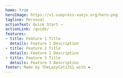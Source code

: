 ```yaml
---
home: true
heroImage: https://v1.vuepress.vuejs.org/hero.png
tagline: Personal
actionText: Quick Start →
actionLink: /guide/
features:
- title: Feature 1 Title
  details: Feature 1 Description
- title: Feature 2 Title
  details: Feature 2 Description
- title: Feature 3 Title
  details: Feature 3 Description
footer: Made by TheLazyCat1311 with ❤️
---
```

